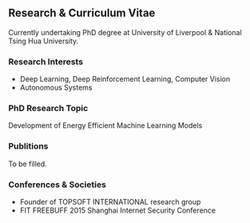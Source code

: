 ## Research & Curriculum Vitae

Currently undertaking PhD degree at University of Liverpool & National Tsing Hua University.

### Research Interests

- Deep Learning, Deep Reinforcement Learning, Computer Vision
- Autonomous Systems

### PhD Research Topic

Development of Energy Efficient Machine Learning Models

### Publitions

To be filled.

### Conferences & Societies

- Founder of TOPSOFT INTERNATIONAL research group
- FIT FREEBUFF 2015 Shanghai Internet Security Conference
